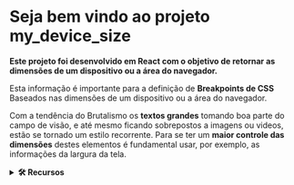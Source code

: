 # Seja bem vindo ao projeto my_device_size

**Este projeto foi desenvolvido em React com o objetivo de retornar as dimensões de um dispositivo ou a área do navegador.**

Esta informação é importante para a definição de **Breakpoints de CSS** Baseados nas dimensões de um dispositivo ou a área do navegador.

Com a tendência do Brutalismo os **textos grandes** tomando boa parte do campo de visão, e até mesmo ficando sobrepostos a imagens ou videos, estão se tornado um estilo recorrente. Para se ter um **maior controle das dimensões** destes elementos é fundamental usar, por exemplo, as informações da largura da tela. 

<details>
    <summary><strong>🛠️ Recursos</strong></summary>

* React.js
* HTML
* CSS3
</details>

